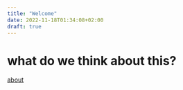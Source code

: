 ```yaml
---
title: "Welcome"
date: 2022-11-18T01:34:08+02:00
draft: true
---
```


# what do we think about this?
[about](/about)
